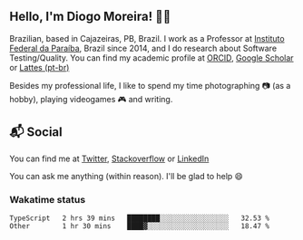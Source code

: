 ## Hello, I'm Diogo Moreira! 👋🏻

Brazilian, based in Cajazeiras, PB, Brazil.
I work as a Professor at [Instituto Federal da Paraíba](https://ifpb.edu.br), Brazil since 2014, and I do research about Software Testing/Quality. You can find my academic profile at [ORCID](https://orcid.org/0000-0003-1803-6565), [Google Scholar](https://scholar.google.com.br/citations?hl=pt-BR&user=DlSdlvEAAAAJ) or [Lattes (pt-br)](http://buscatextual.cnpq.br/buscatextual/visualizacv.do?id=K4384159A1)

Besides my professional life, I like to spend my time photographing 📷 (as a hobby), playing videogames 🎮 and writing.

## 📬 Social

You can find me at [Twitter](https://twitter.com/diogodmoreira), [Stackoverflow](https://stackoverflow.com/users/1541533/diogo-moreira) or [LinkedIn](https://linkedin.com/in/diogodmoreira)

You can ask me anything (within reason). I'll be glad to help 😄

### Wakatime status

<!--START_SECTION:waka-->

```text
TypeScript   2 hrs 39 mins   ████████░░░░░░░░░░░░░░░░░   32.53 %
Other        1 hr 30 mins    ████▓░░░░░░░░░░░░░░░░░░░░   18.47 %
```

<!--END_SECTION:waka-->
